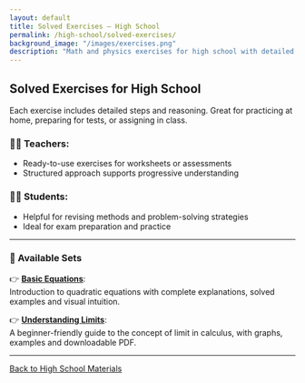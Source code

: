 ```yaml
---
layout: default
title: Solved Exercises – High School
permalink: /high-school/solved-exercises/
background_image: "/images/exercises.png"
description: "Math and physics exercises for high school with detailed step-by-step solutions. Great for test preparation and revision."
---
```


<!-- Google tag (gtag.js) -->
<script async src="https://www.googletagmanager.com/gtag/js?id=G-3P4GLVFYWW"></script>
<script>
  window.dataLayer = window.dataLayer || [];
  function gtag(){dataLayer.push(arguments);}
  gtag('js', new Date());

  gtag('config', 'G-3P4GLVFYWW');
</script>

## Solved Exercises for High School

Each exercise includes detailed steps and reasoning. Great for practicing at home, preparing for tests, or assigning in class.

### 👩‍🏫 Teachers:
- Ready-to-use exercises for worksheets or assessments  
- Structured approach supports progressive understanding

### 🧑‍🎓 Students:
- Helpful for revising methods and problem-solving strategies  
- Ideal for exam preparation and practice

---

### 📘 Available Sets

👉 [**Basic Equations**](/high-school/math/quadratic-equations-basics/):  
Introduction to quadratic equations with complete explanations, solved examples and visual intuition.

👉 [**Understanding Limits**](/high-school/math/intro-to-limits/):  
A beginner-friendly guide to the concept of limit in calculus, with graphs, examples and downloadable PDF.

---

[Back to High School Materials](/high-school/)
